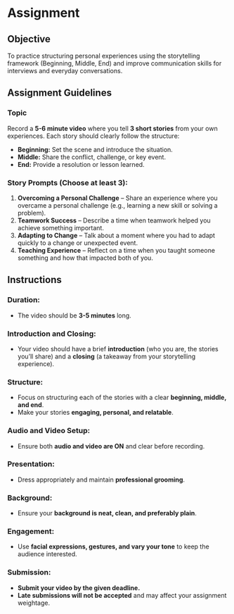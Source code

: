 # Assignment  

## Objective  
To practice structuring personal experiences using the storytelling framework (Beginning, Middle, End) and improve communication skills for interviews and everyday conversations.  

## Assignment Guidelines  

### **Topic**  
Record a **5-6 minute video** where you tell **3 short stories** from your own experiences. Each story should clearly follow the structure:  

- **Beginning:** Set the scene and introduce the situation.  
- **Middle:** Share the conflict, challenge, or key event.  
- **End:** Provide a resolution or lesson learned.  

### **Story Prompts (Choose at least 3):**  
1. **Overcoming a Personal Challenge** – Share an experience where you overcame a personal challenge (e.g., learning a new skill or solving a problem).  
2. **Teamwork Success** – Describe a time when teamwork helped you achieve something important.  
3. **Adapting to Change** – Talk about a moment where you had to adapt quickly to a change or unexpected event.  
4. **Teaching Experience** – Reflect on a time when you taught someone something and how that impacted both of you.  

## Instructions  

### **Duration:**  
- The video should be **3-5 minutes** long.  

### **Introduction and Closing:**  
- Your video should have a brief **introduction** (who you are, the stories you’ll share) and a **closing** (a takeaway from your storytelling experience).  

### **Structure:**  
- Focus on structuring each of the stories with a clear **beginning, middle, and end**.  
- Make your stories **engaging, personal, and relatable**.  

### **Audio and Video Setup:**  
- Ensure both **audio and video are ON** and clear before recording.  

### **Presentation:**  
- Dress appropriately and maintain **professional grooming**.  

### **Background:**  
- Ensure your **background is neat, clean, and preferably plain**.  

### **Engagement:**  
- Use **facial expressions, gestures, and vary your tone** to keep the audience interested.  

### **Submission:**  
- **Submit your video by the given deadline.**  
- **Late submissions will not be accepted** and may affect your assignment weightage.  
